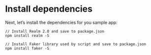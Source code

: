 # Install dependencies

Next, let’s install the dependencies for you sample app:

```
// Install Realm 2.0 and save to package.json
npm install realm -S

// Install Faker library used by script and save to package.json
npm install faker -S
```